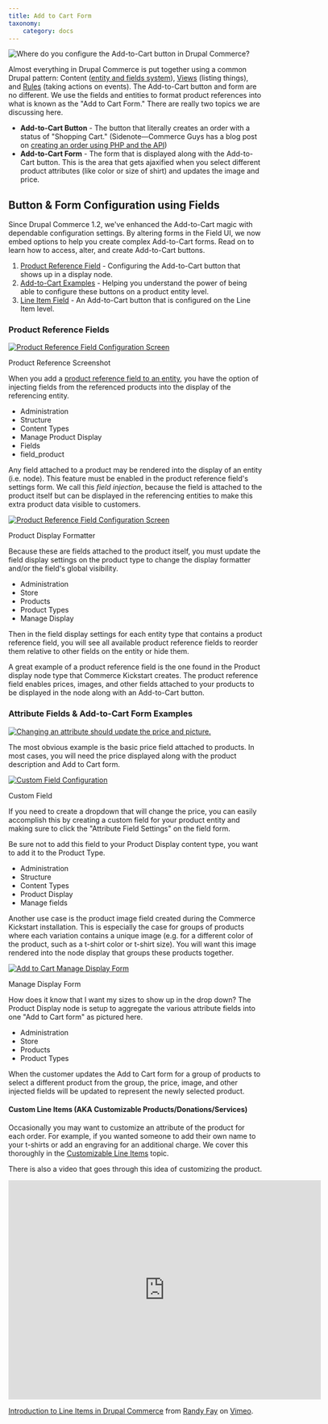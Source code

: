 ```yaml
---
title: Add to Cart Form
taxonomy:
    category: docs
---
```


<div class="docs-enhanced">
<div class="screenshot">
    <img src="/sites/default/files/docs/Add-to-Cart-Drupal-Commerce-1.png" alt="Where do
    you configure the Add-to-Cart button in Drupal Commerce?" />
</div>
<p>Almost everything in Drupal Commerce is put together using a common Drupal
pattern: Content (<a href="http://drupal.org/node/1261744">entity and fields
system</a>), <a
href="http://dev.nodeone.se/en/taming-the-beast-learn-views-with-nodeone">Views</a>
(listing things), and <a href="http://dev.nodeone.se/node/984">Rules</a> (taking
actions on events). The Add-to-Cart button and form are no different. We use the
fields and entities to format product references into what is known as the "Add
to Cart Form." There are really two topics we are discussing here.</p>
<ul>
    <li><strong>Add-to-Cart Button</strong> - The button that literally creates
    an order with a status of "Shopping Cart." (Sidenote&mdash;Commerce
    Guys has a blog post on <a
    href="http://commerceguys.com/blog/creating-orders-drupal-commerce-api">creating
    an order using PHP and the API</a>)</li>
    <li><strong>Add-to-Cart Form</strong> - The form that is displayed along
    with the Add-to-Cart button. This is the area that gets ajaxified when you
    select different product attributes (like color or size of shirt) and
    updates the image and price.</li>
</ul>
<h2>Button & Form Configuration using Fields</h2>
<p>Since Drupal Commerce 1.2, we've enhanced the Add-to-Cart magic with
dependable configuration settings. By altering forms in the Field UI, we now
embed options to help you create complex Add-to-Cart forms. Read on to learn how
to access, alter, and create Add-to-Cart buttons.</p>
<ol class="inpagenav">
    <li><a href="#product-reference-field">Product Reference Field</a> -
    Configuring the Add-to-Cart button that shows up in a display node.</li>
    <li><a href="#add-to-cart-examples">Add-to-Cart Examples</a> - Helping you
    understand the power of being able to configure these buttons on a product
    entity level.</li>
    <li><a href="#line-item-field">Line Item Field</a> - An Add-to-Cart
    button that is configured on the Line Item level.</li>
</ol>
<h3 id="product-reference-field">Product Reference Fields</h3>
<div class="screenshot screenshot-caption">
    <div class="img">
        <a href="/sites/default/files/docs/Add-to-Cart-Drupal-Commerce-Product-Reference-Field.png">
        <img src="/sites/default/files/docs/Add-to-Cart-Drupal-Commerce-Product-Reference-Field.png"
             alt="Product Reference Field Configuration Screen" /></a>
    </div>
    <div class="caption">
        <p class="caption-title">Product Reference Screenshot</p>
        <p>When you add a <a href="../products/Prod-Disp-Node.html">product
        reference field to an entity</a>, you have the option of injecting
        fields from the referenced products into the display of the referencing
        entity.</p>
    </div>
    <ul class="screenshot_breadcrumbs">
        <li class="first">Administration</li>
        <li>Structure</li>
        <li>Content Types</li>
        <li>Manage Product Display</li>
        <li>Fields</li>
        <li class="last">field_product</li>
    </ul>
</div>
<p>Any field attached to a product may be rendered into the display of an entity
(i.e. node). This feature must be enabled in the product reference field's
settings form. We call this <em>field injection</em>, because the field is
attached to the product itself but can be displayed in the referencing entities
to make this extra product data visible to customers.</p>

<div class="screenshot screenshot-caption">
    <div class="img">
        <a href="/sites/default/files/docs/Add-to-Cart-Drupal-Commerce-Product-Display-Formatter.png">
        <img src="/sites/default/files/docs/Add-to-Cart-Drupal-Commerce-Product-Display-Formatter.png"
             alt="Product Reference Field Configuration Screen" /></a>
    </div>
    <div class="caption">
        <p class="caption-title">Product Display Formatter</p>
        <p>Because these are fields attached to the product itself, you must
        update the field display settings on the product type to change the
        display formatter and/or the field's global visibility. </p>
    </div>
    <ul class="screenshot_breadcrumbs">
        <li class="first">Administration</li>
        <li>Store</li>
        <li>Products</li>
        <li>Product Types</li>
        <li class="last">Manage Display</li>
    </ul>
</div>
<p>Then in the field display settings for
each entity type that contains a product reference field, you will see all
available product reference fields to reorder them relative to other fields on
the entity or hide them.</p>
<p>A great example of a product reference field is the one found in the Product
display node type that Commerce Kickstart creates. The product reference field
enables prices, images, and other fields attached to your products to be
displayed in the node along with an Add-to-Cart button.</p>
<h3 id="add-to-cart-examples">Attribute Fields & Add-to-Cart Form Examples</h3>
<div class="screenshot">
    <a href="/sites/default/files/docs/Add-to-Cart-form-goal.png"><img
    src="/sites/default/files/docs/Add-to-Cart-form-goal.png" alt="Changing an attribute
    should update the price and picture." /></a>
</div>
<p>The most obvious example is the basic price field attached to products. In
most cases, you will need the price displayed along with the product description
and Add to Cart form.</p>
<div class="screenshot screenshot-caption">
    <div class="img">
        <a href="/sites/default/files/docs/Add-to-Cart-Custom-Field.png">
            <img src="/sites/default/files/docs/Add-to-Cart-Custom-Field.png"
                 alt="Custom Field Configuration" />
        </a>
    </div>
    <div class="caption">
        <p class="caption-title">Custom Field</p>
        <p>If you need to create a dropdown that will change the price, you can
        easily accomplish this by creating a custom field for your product
        entity and making sure to click the "Attribute Field Settings" on the
        field form.</p>
        <p>Be sure not to add this field to your Product Display content type,
        you want to add it to the Product Type.</p>
    </div>
    <ul class="screenshot_breadcrumbs">
        <li class="first">Administration</li>
        <li>Structure</li>
        <li>Content Types</li>
        <li>Product Display</li>
        <li class="last">Manage fields</li>
    </ul>
</div>
<p>Another use case is the product image field created during the Commerce
Kickstart installation. This is especially the case for groups of products where
each variation contains a unique image (e.g. for a different color of the
product, such as a t-shirt color or t-shirt size). You will want this image
rendered into the node display that groups these products together.</p>
<div class="screenshot screenshot-caption">
    <div class="img">
        <a href="/sites/default/files/docs/Add-to-Cart-Form-Manage-Display.png">
            <img src="/sites/default/files/docs/Add-to-Cart-Form-Manage-Display.png"
                 alt="Add to Cart Manage Display Form" />
        </a>
    </div>
    <div class="caption">
        <p class="caption-title">Manage Display Form</p>
        <p>How does it know that I want my sizes to show up in the drop down?
        The Product Display node is setup to aggregate the various attribute
        fields into one "Add to Cart form" as pictured here.</p>
    </div>
    <ul class="screenshot_breadcrumbs">
        <li class="first">Administration</li>
        <li>Store</li>
        <li>Products</li>
        <li class="last">Product Types</li>
    </ul>
</div>
<p>When the customer updates the Add to Cart form for a group of products to
select a different product from the group, the price, image, and other injected
fields will be updated to represent the newly selected product.</p>
<h4 id="line-item-field">Custom Line Items (AKA Customizable
Products/Donations/Services)</h4>
<p>Occasionally you may want to customize an attribute of the product for each
order. For example, if you wanted someone to add their own name to your t-shirts
or add an engraving for an additional charge. We cover this thoroughly in the <a
href="../lineitems/LineItem-Customize.html">Customizable Line Items</a>
topic.</p>
<p>There is also a video that goes through this idea of customizing the
product.</p>
<iframe src="https://player.vimeo.com/video/31459435?byline=0&amp;portrait=0" width="620" height="434" frameborder="0" webkitAllowFullScreen mozallowfullscreen allowFullScreen></iframe> <p><a href="http://vimeo.com/31459435">Introduction to Line Items in Drupal Commerce</a> from <a href="https://vimeo.com/user5912539">Randy Fay</a> on <a href="http://vimeo.com">Vimeo</a>.</p>
</div>